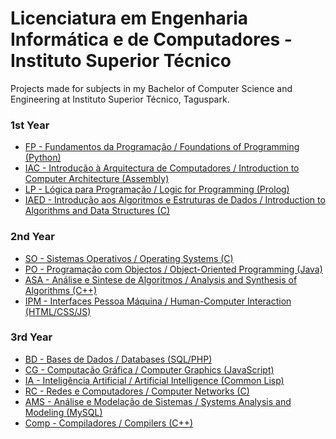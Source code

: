 # Licenciatura em Engenharia Informática e de Computadores - Instituto Superior Técnico
Projects made for subjects in my Bachelor of Computer Science and Engineering at Instituto Superior Técnico, Taguspark.

### 1st Year
* [FP - Fundamentos da Programação / Foundations of Programming (Python)](https://github.com/J04N4/IST-LEIC/tree/main/1st_year/FP)
* [IAC - Introdução à Arquitectura de Computadores / Introduction to Computer Architecture (Assembly)](https://github.com/J04N4/IST-LEIC/tree/main/1st_year/IAC)
* [LP - Lógica para Programação / Logic for Programming (Prolog)](https://github.com/J04N4/IST-LEIC/tree/main/1st_year/LP)
* [IAED - Introdução aos Algoritmos e Estruturas de Dados / Introduction to Algorithms and Data Structures (C)](https://github.com/J04N4/IST-LEIC/tree/main/1st_year/IAED)

### 2nd Year
* [SO - Sistemas Operativos / Operating Systems (C)](https://github.com/J04N4/IST-LEIC/tree/main/2nd_year/SO) 
* [PO - Programação com Objectos / Object-Oriented Programming (Java)](https://github.com/J04N4/IST-LEIC/tree/main/2nd_year/PO/ProjetoPO-master/)
* [ASA - Análise e Sintese de Algoritmos / Analysis and Synthesis of Algorithms (C++)](https://github.com/J04N4/IST-LEIC/tree/main/2nd_year/ASA)
* [IPM - Interfaces Pessoa Máquina / Human-Computer Interaction (HTML/CSS/JS)](https://github.com/J04N4/IST-LEIC/tree/main/2nd_year/IPM/)

### 3rd Year
[comment]: < * [SD - Sistemas Distribuidos / Distributed Systems (Java)](3rd_Year/SD) >
[comment]: < * [ES - Engenharia de Software / Software Engineering (Java)](3rd_Year/ES) >
* [BD - Bases de Dados / Databases (SQL/PHP)](https://github.com/J04N4/IST-LEIC/tree/main/3rd_year/BD)
* [CG - Computação Gráfica / Computer Graphics (JavaScript)](https://github.com/J04N4/IST-LEIC/tree/main/3rd_year/CG)
* [IA - Inteligência Artificial / Artificial Intelligence (Common Lisp)](https://github.com/J04N4/IST-LEIC/tree/main/3rd_year/IA)
* [RC - Redes e Computadores / Computer Networks (C)](https://github.com/J04N4/IST-LEIC/tree/main/3rd_year/RC)
* [AMS - Análise e Modelação de Sistemas / Systems Analysis and Modeling (MySQL)](https://github.com/J04N4/IST-LEIC/tree/main/3rd_year/AMS)
* [Comp - Compiladores / Compilers (C++)](https://github.com/J04N4/IST-LEIC/tree/main/3rd_year/COMP)


